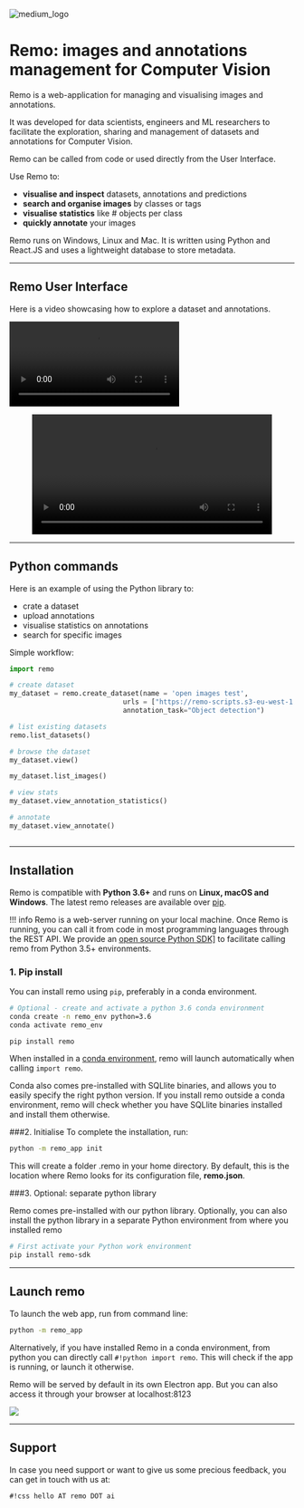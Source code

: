 
![medium_logo](https://raw.githubusercontent.com/rediscovery-io/remo-python/master/img/remo_normal.png)

# Remo: images and annotations management for Computer Vision


Remo is a web-application for managing and visualising images and annotations.

It was developed for data scientists, engineers and ML researchers to facilitate
the exploration, sharing and management of datasets and annotations for Computer Vision.

Remo can be called from code or used directly from the User Interface.

Use Remo to:

- **visualise and inspect** datasets, annotations and predictions
- **search and organise images** by classes or tags
- **visualise statistics** like # objects per class
- **quickly annotate** your images

Remo runs on Windows, Linux and Mac.
It is written using Python and React.JS and uses a lightweight database to store metadata.

- - -

## Remo User Interface

Here is a video showcasing how to explore a dataset and annotations.


![](https://remo.ai/docs/img/remo.mp4)


<figure class="video_container">
    <video style="width:100%" controls>
      <source src="https://remo.ai/docs/img/remo.mp4" type="video/mp4">
    </video>
</figure>


- - -

## Python commands
Here is an example of using the Python library to:

- crate a dataset
- upload annotations
- visualise statistics on annotations
- search for specific images

Simple workflow:

``` python
import remo

# create dataset
my_dataset = remo.create_dataset(name = 'open images test',
                            urls = ["https://remo-scripts.s3-eu-west-1.amazonaws.com/open_images_sample_dataset.zip"],
                            annotation_task="Object detection")

# list existing datasets                
remo.list_datasets()

# browse the dataset
my_dataset.view()

my_dataset.list_images()

# view stats
my_dataset.view_annotation_statistics()

# annotate
my_dataset.view_annotate()



```

---

## Installation
Remo is compatible with **Python 3.6+** and runs on **Linux, macOS and Windows**. The latest remo releases are available over <a href="https://pypi.org/project/remo/" target="_blank">pip</a>.


!!! info
    Remo is a web-server running on your local machine.
    Once Remo is running, you can call it from code in most programming languages through the REST API.
    We provide an <a href="https://github.com/rediscovery-io/remo-python" target="_blank">open source Python SDK]</a> to facilitate calling remo from Python 3.5+ environments.


### 1. Pip install
You can install remo using `pip`, preferably in a conda environment.

``` bash
# Optional - create and activate a python 3.6 conda environment
conda create -n remo_env python=3.6
conda activate remo_env

pip install remo
```

When installed in a <a href="https://docs.conda.io/en/latest/miniconda.html" target="_blank">conda environment</a>, remo will launch automatically when calling  `import remo`.

Conda also comes pre-installed with SQLlite binaries, and allows you to easily specify the right python version.
If you install remo outside a conda environment, remo will check whether you have SQLlite binaries installed and install them otherwise.

###2. Initialise
To complete the installation, run:

``` bash
python -m remo_app init
```

This will create a folder .remo in your home directory. By default, this is the location where Remo looks for its configuration file, **remo.json**.


###3. Optional: separate python library

Remo comes pre-installed with our python library. Optionally, you can also install the python library in a separate Python environment from where you installed remo

``` bash
# First activate your Python work environment
pip install remo-sdk
```

---
## Launch remo

To launch the web app, run from command line:

``` bash
python -m remo_app
```

Alternatively, if you have installed Remo in a conda environment, from python you can directly call `#!python import remo`. This will check if the app is running, or launch it otherwise.

Remo will be served by default in its own Electron app. But you can also access it through your browser at localhost:8123

![](https://remo.ai/docs/img/remo_preview.PNG)

---
## Support

In case you need support or want to give us some precious feedback, you can get in touch with us at:

 `#!css hello AT remo DOT ai`
